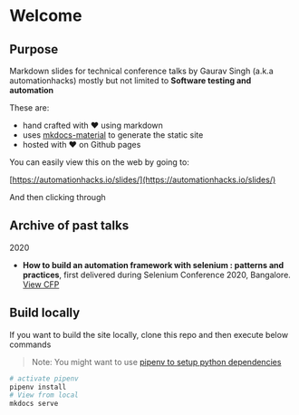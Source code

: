 # Welcome

## Purpose

Markdown slides for technical conference talks by Gaurav Singh (a.k.a automationhacks) mostly but
not limited to **Software testing and automation**

These are:

- hand crafted with ❤️ using markdown
- uses [mkdocs-material](https://squidfunk.github.io/mkdocs-material/) to generate the static site
- hosted with ❤️ on Github pages

You can easily view this on the web by going to:

[https://automationhacks.io/slides/](https://automationhacks.io/slides/)

And then clicking through

## Archive of past talks

2020

- **How to build an automation framework with selenium : patterns and practices**, first delivered
  during Selenium Conference 2020, Bangalore.
  [View CFP](https://confengine.com/selenium-conf-2020/proposal/13303/how-to-build-an-automation-framework-with-selenium-patterns-and-practices)

## Build locally

If you want to build the site locally, clone this repo and then execute below commands

> Note: You might want to use
> [pipenv to setup python dependencies](https://automationhacks.io/2020/07/12/how-to-manage-your-python-virtualenvs-with-pipenv/)

```zsh
# activate pipenv
pipenv install
# View from local
mkdocs serve
```
